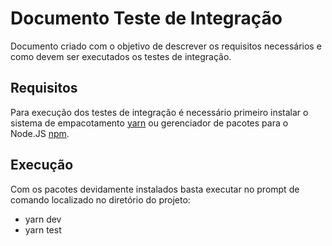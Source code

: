# Documento Teste de Integração

Documento criado com o objetivo de descrever os requisitos necessários e como devem ser executados os testes de integração.
 
## Requisitos
 
Para execução dos testes de integração é necessário primeiro instalar o sistema de empacotamento [yarn](https://classic.yarnpkg.com/lang/en/docs/install/#windows-stable) ou gerenciador de pacotes para o Node.JS [npm](https://nodejs.org/en/download/).

## Execução

Com os pacotes devidamente instalados basta executar no prompt de comando localizado no diretório do projeto:
  
  * yarn dev
  * yarn test
